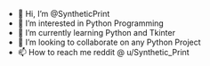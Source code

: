 - 👋 Hi, I’m @SyntheticPrint
- 👀 I’m interested in Python Programming
- 🌱 I’m currently learning Python and Tkinter
- 💞️ I’m looking to collaborate on any Python Project
- 📫 How to reach me reddit @ u/Synthetic_Print

<!---
SyntheticPrint/SyntheticPrint is a ✨ special ✨ repository because its `README.md` (this file) appears on your GitHub profile.
You can click the Preview link to take a look at your changes.
--->
